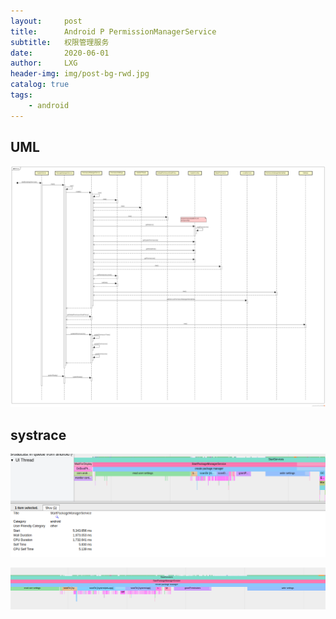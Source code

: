 ```yaml
---
layout:     post
title:      Android P PermissionManagerService
subtitle:   权限管理服务
date:       2020-06-01
author:     LXG
header-img: img/post-bg-rwd.jpg
catalog: true
tags:
    - android
---
```



## UML

![permssion_manager_service](/images/pms/permssion_manager_service.png)

## systrace

![pms_systrace](/images/pms/pms_systrace.png)

![pms_systrace_2](images/pms/pms_systrace_2.png)



